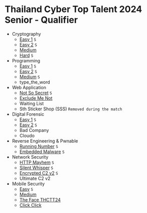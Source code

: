 # Thailand Cyber Top Talent 2024 Senior - Qualifier

- Cryptography
  - [Easy 1](./challenges/cryptography/easy-1.md) `S`
  - [Easy 2](./challenges/cryptography/easy-2.md) `S`
  - [Medium](./challenges/cryptography/medium.md)
  - [Hard](./challenges/cryptography/hard.md) `S`
- Programming
  - [Easy 1](./challenges/programming/easy-1.md) `S`
  - [Easy 2](./challenges/programming/easy-2.md) `S`
  - [Medium](./challenges/programming/medium.md) `S`
  - type_the_word
- Web Application
  - [Not So Secret](./challenges/web-application/not-so-secret.md) `S`
  - [Exclude Me Not](./challenges/web-application/exclude-me-not.md)
  - Waiting List
  - Sth Sticker Shop (SSS) `Removed during the match`
- Digital Forensic
  - [Easy 1](./challenges/digital-forensic/easy-1.md) `S`
  - [Easy 2](./challenges/digital-forensic/easy-2.md) `S`
  - Bad Company
  - Cloudo
- Reverse Engineering & Pwnable
  - [Running Number](./challenges/reverse-engineering-and-pwnable/running-number.md) `S`
  - [Embedded Malware](./challenges/reverse-engineering-and-pwnable/embedded-malware.md) `S`
- Network Security
  - [HTTP Mayhem](./challenges/network-security/http-mayhem.md) `S`
  - [Silent Whisper](./challenges/network-security/slient-whisper.md) `S`
  - [Encrypted C2 v2](./challenges/network-security/encrypted-c2-v2.md) `S`
  - Ultimate C2 v2
- Mobile Security
  - [Easy](./challenges/mobile-security/easy.md) `S`
  - [Medium](./challenges/mobile-security/medium.md)
  - [The Face THCTT24](./challenges/mobile-security/the-face-thctt24.md)
  - [Click Click](./challenges/mobile-security/click-click.md)
